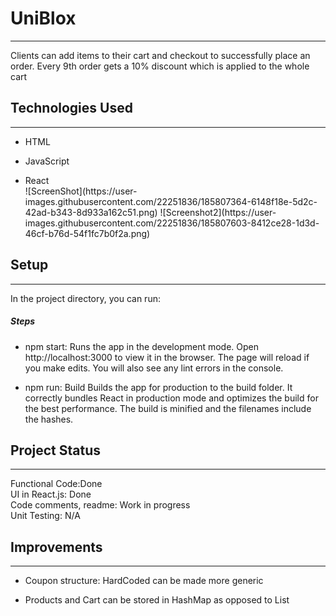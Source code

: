 <h1>UniBlox</h1>
<hr><p>Clients can add items to their cart and checkout to successfully place an order. Every 9th order gets a 10% discount which is applied to the whole cart</p><h2>Technologies Used</h2>
<hr><ul>
<li>HTML</li>
</ul><ul>
<li>JavaScript</li>
</ul><ul>
<li>React</li>
![ScreenShot](https://user-images.githubusercontent.com/22251836/185807364-6148f18e-5d2c-42ad-b343-8d933a162c51.png)
![Screenshot2](https://user-images.githubusercontent.com/22251836/185807603-8412ce28-1d3d-46cf-b76d-54f1fc7b0f2a.png)
</ul><h2>Setup</h2>
<hr><p>In the project directory, you can run:</p><h5>Steps</h5><ul>
<li>npm start: Runs the app in the development mode. Open http://localhost:3000 to view it in the browser.  The page will reload if you make edits. You will also see any lint errors in the console.</li>
</ul><ul>
<li>npm run: Build Builds the app for production to the build folder. It correctly bundles React in production mode and optimizes the build for the best performance.  The build is minified and the filenames include the hashes.</li>
</ul><h2>Project Status</h2>
<hr><p>Functional Code:Done<br>
UI in React.js: Done<br>
Code comments, readme: Work in progress<br>
Unit Testing: N/A</p><h2>Improvements</h2>
<hr><ul>
<li>Coupon structure: HardCoded can be made more generic</li>
</ul><ul>
<li>Products and Cart can be stored in HashMap as opposed to List</li>
</ul>
